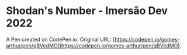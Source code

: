 # Shodan's Number - Imersão Dev 2022 

A Pen created on CodePen.io. Original URL: [https://codepen.io/gomes-arthur/pen/qBVedMO](https://codepen.io/gomes-arthur/pen/qBVedMO).


